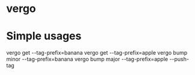 # vergo

# Simple usages
  vergo get --tag-prefix=banana
  vergo get --tag-prefix=apple
  vergo bump minor --tag-prefix=banana
  vergo bump major --tag-prefix=apple --push-tag
